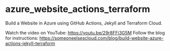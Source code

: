# azure_website_actions_terraform
Build a Website in Azure using GitHub Actions, Jekyll and Terraform Cloud.

Watch the video on YouTube: https://youtu.be/29r8FFi3G5M
Follow the blog for instructions: https://someoneelsescloud.com/blog/build-website-azure-actions-jekyll-terraform
